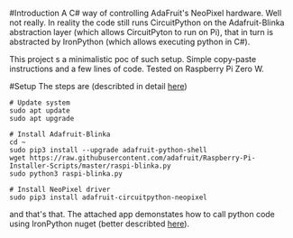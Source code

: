 #Introduction
A C# way of controlling AdaFruit's NeoPixel hardware. Well not really. In reality the code still runs CircuitPython on the Adafruit-Blinka abstraction layer (which allows CircuitPyton to run on Pi), that in turn is abstracted by IronPython (which allows executing python in C#).

This project s a minimalistic poc of such setup. Simple copy-paste instructions and a few lines of code. Tested on Raspberry Pi Zero W.

#Setup
The steps are (describted in detail [here](https://learn.adafruit.com/circuitpython-on-raspberrypi-linux/installing-circuitpython-on-raspberry-pi "link"))
```
# Update system
sudo apt update
sudo apt upgrade
```
```
# Install Adafruit-Blinka
cd ~
sudo pip3 install --upgrade adafruit-python-shell
wget https://raw.githubusercontent.com/adafruit/Raspberry-Pi-Installer-Scripts/master/raspi-blinka.py
sudo python3 raspi-blinka.py
```
```
# Install NeoPixel driver
sudo pip3 install adafruit-circuitpython-neopixel
```
and that's that. The attached app demonstates how to call python code using IronPython nuget (better describted [here](https://www.needfulsoftware.com/IronPython/IronPythonCS "here")).